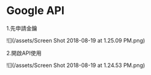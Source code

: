 # Google  API

1.先申請金鑰

![](/assets/Screen Shot 2018-08-19 at 1.25.09 PM.png)



2.開啟API使用

![](/assets/Screen Shot 2018-08-19 at 1.24.53 PM.png)

